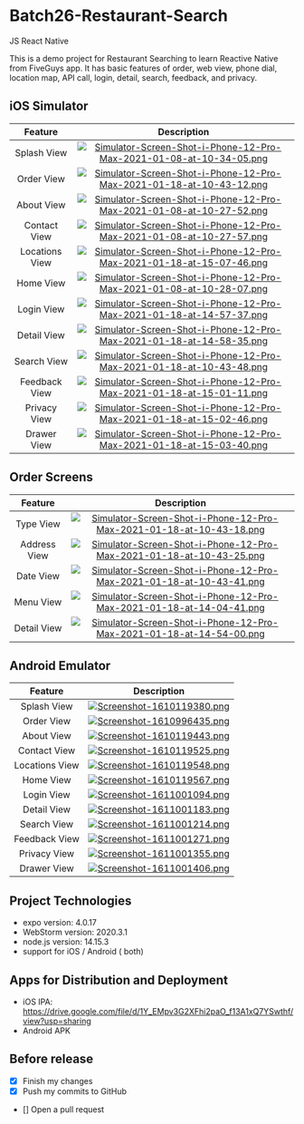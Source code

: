 # Batch26-Restaurant-Search
JS React Native

This is a demo project for Restaurant Searching to learn Reactive Native from FiveGuys app.
It has basic features of order, web view, phone dial, location map, API call, login, detail, search, feedback, and privacy.

## iOS Simulator
|Feature|Description|
|:--:|:--:|
|Splash View|[![Simulator-Screen-Shot-i-Phone-12-Pro-Max-2021-01-08-at-10-34-05.png](https://i.postimg.cc/NGJZQmFq/Simulator-Screen-Shot-i-Phone-12-Pro-Max-2021-01-08-at-10-34-05.png)](https://postimg.cc/NLXd4yRp)|
|Order View|[![Simulator-Screen-Shot-i-Phone-12-Pro-Max-2021-01-18-at-10-43-12.png](https://i.postimg.cc/6QtDjgv7/Simulator-Screen-Shot-i-Phone-12-Pro-Max-2021-01-18-at-10-43-12.png)](https://postimg.cc/9Dg8zx1V)|
|About View|[![Simulator-Screen-Shot-i-Phone-12-Pro-Max-2021-01-08-at-10-27-52.png](https://i.postimg.cc/zGWQwQj8/Simulator-Screen-Shot-i-Phone-12-Pro-Max-2021-01-08-at-10-27-52.png)](https://postimg.cc/K1GQxJwH)|
|Contact View|[![Simulator-Screen-Shot-i-Phone-12-Pro-Max-2021-01-08-at-10-27-57.png](https://i.postimg.cc/1zQjvKC6/Simulator-Screen-Shot-i-Phone-12-Pro-Max-2021-01-08-at-10-27-57.png)](https://postimg.cc/dh561GKt)|
|Locations View|[![Simulator-Screen-Shot-i-Phone-12-Pro-Max-2021-01-18-at-15-07-46.png](https://i.postimg.cc/gJBHfSgq/Simulator-Screen-Shot-i-Phone-12-Pro-Max-2021-01-18-at-15-07-46.png)](https://postimg.cc/8JMvvHQj)|
|Home View|[![Simulator-Screen-Shot-i-Phone-12-Pro-Max-2021-01-08-at-10-28-07.png](https://i.postimg.cc/Hs8vHNFX/Simulator-Screen-Shot-i-Phone-12-Pro-Max-2021-01-08-at-10-28-07.png)](https://postimg.cc/QHsJJf8d)|
|Login View|[![Simulator-Screen-Shot-i-Phone-12-Pro-Max-2021-01-18-at-14-57-37.png](https://i.postimg.cc/vTcxw0pM/Simulator-Screen-Shot-i-Phone-12-Pro-Max-2021-01-18-at-14-57-37.png)](https://postimg.cc/Wqc1MwNf)|
|Detail View|[![Simulator-Screen-Shot-i-Phone-12-Pro-Max-2021-01-18-at-14-58-35.png](https://i.postimg.cc/rwS0T0Yd/Simulator-Screen-Shot-i-Phone-12-Pro-Max-2021-01-18-at-14-58-35.png)](https://postimg.cc/cvL4MHWZ)|
|Search View|[![Simulator-Screen-Shot-i-Phone-12-Pro-Max-2021-01-18-at-10-43-48.png](https://i.postimg.cc/G2NhGd5w/Simulator-Screen-Shot-i-Phone-12-Pro-Max-2021-01-18-at-10-43-48.png)](https://postimg.cc/ftcNhnsB)|
|Feedback View|[![Simulator-Screen-Shot-i-Phone-12-Pro-Max-2021-01-18-at-15-01-11.png](https://i.postimg.cc/hGtxc8zC/Simulator-Screen-Shot-i-Phone-12-Pro-Max-2021-01-18-at-15-01-11.png)](https://postimg.cc/Wdxt7k7r)|
|Privacy View|[![Simulator-Screen-Shot-i-Phone-12-Pro-Max-2021-01-18-at-15-02-46.png](https://i.postimg.cc/Z5VB7976/Simulator-Screen-Shot-i-Phone-12-Pro-Max-2021-01-18-at-15-02-46.png)](https://postimg.cc/JsHzthWh)|
|Drawer View|[![Simulator-Screen-Shot-i-Phone-12-Pro-Max-2021-01-18-at-15-03-40.png](https://i.postimg.cc/CMkZyrrh/Simulator-Screen-Shot-i-Phone-12-Pro-Max-2021-01-18-at-15-03-40.png)](https://postimg.cc/8skkM4V9)|

## Order Screens
|Feature|Description|
|:--:|:--:|
|Type View|[![Simulator-Screen-Shot-i-Phone-12-Pro-Max-2021-01-18-at-10-43-18.png](https://i.postimg.cc/rpY2DgDK/Simulator-Screen-Shot-i-Phone-12-Pro-Max-2021-01-18-at-10-43-18.png)](https://postimg.cc/KKLHVPr2)|
|Address View|[![Simulator-Screen-Shot-i-Phone-12-Pro-Max-2021-01-18-at-10-43-25.png](https://i.postimg.cc/NftSfZdd/Simulator-Screen-Shot-i-Phone-12-Pro-Max-2021-01-18-at-10-43-25.png)](https://postimg.cc/SjZDg1F9)|
|Date View|[![Simulator-Screen-Shot-i-Phone-12-Pro-Max-2021-01-18-at-10-43-41.png](https://i.postimg.cc/5tWFZq4Q/Simulator-Screen-Shot-i-Phone-12-Pro-Max-2021-01-18-at-10-43-41.png)](https://postimg.cc/JsKnXXBR)|
|Menu View|[![Simulator-Screen-Shot-i-Phone-12-Pro-Max-2021-01-18-at-14-04-41.png](https://i.postimg.cc/rsHDg5Zm/Simulator-Screen-Shot-i-Phone-12-Pro-Max-2021-01-18-at-14-04-41.png)](https://postimg.cc/4Hz4xHgk)|
|Detail View|[![Simulator-Screen-Shot-i-Phone-12-Pro-Max-2021-01-18-at-14-54-00.png](https://i.postimg.cc/13gBrHtk/Simulator-Screen-Shot-i-Phone-12-Pro-Max-2021-01-18-at-14-54-00.png)](https://postimg.cc/NKcRgRRD)|


## Android Emulator
|Feature|Description|
|:--:|:--:|
|Splash View|[![Screenshot-1610119380.png](https://i.postimg.cc/N0K5P1Ks/Screenshot-1610119380.png)](https://postimg.cc/wtdq1R5Z)|
|Order View|[![Screenshot-1610996435.png](https://i.postimg.cc/nzCZ2gy4/Screenshot-1610996435.png)](https://postimg.cc/9R5vF8F0)|
|About View|[![Screenshot-1610119443.png](https://i.postimg.cc/Yq22s1P5/Screenshot-1610119443.png)](https://postimg.cc/WtKPDJT8)|
|Contact View|[![Screenshot-1610119525.png](https://i.postimg.cc/Nj5sgQBb/Screenshot-1610119525.png)](https://postimg.cc/Hr1DzDJ7)|
|Locations View|[![Screenshot-1610119548.png](https://i.postimg.cc/G21dJYYS/Screenshot-1610119548.png)](https://postimg.cc/hJMkKX29)|
|Home View|[![Screenshot-1610119567.png](https://i.postimg.cc/6qMKXmPD/Screenshot-1610119567.png)](https://postimg.cc/ctt27X0m)|
|Login View|[![Screenshot-1611001094.png](https://i.postimg.cc/t4XDnxn6/Screenshot-1611001094.png)](https://postimg.cc/9rnyvzpX)|
|Detail View|[![Screenshot-1611001183.png](https://i.postimg.cc/Hst9mkvk/Screenshot-1611001183.png)](https://postimg.cc/nCCDYpty)|
|Search View|[![Screenshot-1611001214.png](https://i.postimg.cc/W3MJ75Q1/Screenshot-1611001214.png)](https://postimg.cc/r0wmVNVB)|
|Feedback View|[![Screenshot-1611001271.png](https://i.postimg.cc/7YLfCPY6/Screenshot-1611001271.png)](https://postimg.cc/8sq19SvQ)|
|Privacy View|[![Screenshot-1611001355.png](https://i.postimg.cc/7Z2P75vx/Screenshot-1611001355.png)](https://postimg.cc/QFjrZxxP)|
|Drawer View|[![Screenshot-1611001406.png](https://i.postimg.cc/59KfRBb4/Screenshot-1611001406.png)](https://postimg.cc/py8N9nm4)|

## Project Technologies 
- expo version: 4.0.17 
- WebStorm version: 2020.3.1
- node.js version: 14.15.3
- support for iOS / Android ( both) 

## Apps for Distribution and Deployment
- iOS IPA: https://drive.google.com/file/d/1Y_EMpv3G2XFhi2paO_f13A1xQ7YSwthf/view?usp=sharing
- Android APK

## Before release
- [x] Finish my changes
- [x] Push my commits to GitHub
- [] Open a pull request

